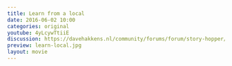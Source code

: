 ```yaml
---
title: Learn from a local
date: 2016-06-02 10:00
categories: original
youtube: 4yLcywTtiiE
discussion: https://davehakkens.nl/community/forums/forum/story-hopper/discuss/
preview: learn-local.jpg
layout: movie
---
```

